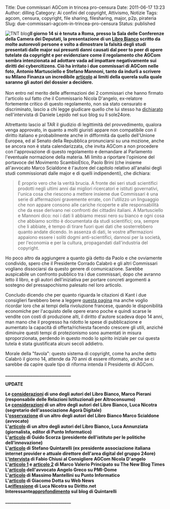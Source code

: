 Title: Due commissari AGCom in trincea pro-censura
Date: 2011-06-17 13:23
Author: dilling
Category: Ai confini del copyright, Attivismo, Notizie
Tags: agcom, censura, copyright, file sharing, filesharing, major, p2p, pirateria
Slug: due-commissari-agcom-in-trincea-pro-censura
Status: published

![TNT blog](http://blog.tntvillage.scambioetico.org/wp-content/uploads/2011/06/commissari-agcom.jpg)**Il giorno 14 si è tenuta a Roma, presso la Sala delle Conferenze della Camera dei Deputati, la presentazione di un [Libro Bianco](http://forum.tntvillage.scambioetico.org/tntforum/index.php?showtopic=255738) scritto da molte autorevoli persone e volto a dimostrare la falsità degli studi presentati dalle major sui presunti danni causati dal peer to peer di opere tutelate da copyright e per evidenziare come il regolamento che AGCom sembra intenzionata ad adottare vada ad impattare negativamente sui diritti dei cybercitizens. Ciò ha irritato i due commissari di AGCom nelle foto, Antonio Martusciello e Stefano Mannoni, tanto da indurli a scrivere su Milano Finanza un incredibile [articolo](http://www.fulviosarzana.it/wp-content/uploads/2011/06/milanofinaza16giugno2011.pdf) ai limiti della querela sulla quale saranno gli autori del dossier a decidere.**  
**<!--more-->**  
Non entro nel merito delle affermazioni dei 2 commissari che hanno firmato l'articolo sul fatto che il Commissario Nicola D'angelo, ex-relatore fortemente critico di questo regolamento, non sia stato censurato e discriminato, lascio a chi legge giudicare quello che lui stesso ha [dichiarato](http://danielelepido.blog.ilsole24ore.com/i-bastioni-di-orione/2011/05/nicola-dangelo-agcom-copyright.html) nell'intervista di Daniele Lepido nel suo blog su Il sole24ore.

Altrettanto lascio al TAR il giudizio di legittimità del provvedimento, qualora venga approvato, in quanto a molti giuristi appare non compatibile con il diritto italiano e probabilmente anche in difformità da quello dell'Unione Europea, ed al Senato della Repubblica pronunciarsi su una mozione, anche se ancora non è stata calendarizzata, che invita AGCom a non procedere con l'approvazione di questo regolamento e demandare al Parlamento l'eventuale normazione della materia. Mi limito a riportare l'opinione del portavoce del Movimento ScambioEtico, Paolo Brini (che insieme all'avvocato Marco Scialdone è l'autore del capitolo relativo all'analisi degli studi commissionati dalle major e di quelli indipendenti), che dichiara:

> È proprio vero che la verità brucia. A fronte dei seri studi scientifici prodotti negli ultimi anni dai migliori ricercatori e istituti governativi, l'unica cosa che riescono a mettere insieme due Commissari è una serie di affermazioni gravemente errate, con l'utilizzo un linguaggio che non appare consono alle cariche ricoperte e alle responsabilità che da esse derivano nei confronti dei cittadini italiani. A Martusciello e Mannoni dico: noi i dati li abbiamo messi nero su bianco e ogni cosa che abbiamo scritto è documentata da studi scientifici; ora, sempre che li abbiate, è tempo di tirare fuori quei dati che sosterrebbero quanto andate dicendo. In assenza di dati, le vostre affermazioni appaiono essere i soliti dogmi anti-scientifici, dannosi per la società, per l'economia e per la cultura, propagandati dall'industria del copyright.

Ho poco altro da aggiungere a quanto già detto da Paolo e che ovviamente condivido, spero che il Presidente Corrado Calabrò e gli altri Commissari vogliano dissociarsi da questo genere di comunicazione. Sarebbe auspicabile un confronto pubblico tra i due commissari, dopo che avranno letto il libro, e gli autori dell'iniziativa per portare concreti argomenti a sostegno del pressapochismo palesato nel loro articolo.

Concludo dicendo che per quanto riguarda le citazioni di Kant i due consiglieri farebbero bene a leggere [questa pagina](http://www.recensionifilosofiche.it/crono/2006-03/pozzo.htm) ma anche voglio ricordar loro che ai tempi della rivoluzione francese, quando le disponibilità economiche per l'acquisto delle opere erano poche e quindi scarse le vendite con costi di produzione alti, il diritto d'autore scadeva dopo 14 anni, man mano che il progresso ha ridotto le spese di pubblicazione e aumentato la capacità di offerta/richiesta facendo crescere gli utili, anziché diminuire questi tempi di protezionismo sono aumentati in misura sproporzionata, perdendo in questo modo lo spirito iniziale per cui questa tutela è stata giustificata alcuni secoli addietro.

Morale della "favola": questo sistema di copyright, come ha anche detto Calabrò il giorno 14, attende da 70 anni di essere riformato, anche se ci sarebbe da capire quale tipo di riforma intenda il Presidente di AGCom.

**\_\_\_\_\_\_\_\_\_\_\_\_\_\_\_\_\_\_\_\_\_\_\_\_\_\_\_\_\_\_\_**

**UPDATE**

**Le [considerazioni](http://pierani.wordpress.com/2011/06/17/un-cortese-invito-ai-commissari-agcom-mannoni-e-martusciello/) di uno degli autori del Libro Bianco, Marco Pierani (responsabile delle Relazioni Istituzionali per Altroconsumo)**  
**Le [considerazioni](http://www.lucanicotra.org/insultati-e-derisi-reagire-ombre-censura) di un altro degli autori del Libro Bianco, Luca Nicotra (segretario dell'associazione Agorà Digitale)**  
**L'[osservazione](http://scialdone.blogspot.com/2011/06/trova-le-somiglianze.html) di un altro degli autori del Libro Bianco Marco Scialdone (avvocato)**  
**L'[articolo](http://punto-informatico.it/3189928/PI/News/copyright-versione-della-societa-civile.aspx) di un altro degli autori del Libro Bianco, Luca Annunziata (giornalista, editor di Punto Informatico)**  
**L'[articolo](http://daily.wired.it/blog/law_and_tech/2011/06/19/e-scontro-sulla-nuova-disciplina-agcom-sul-diritto-d-auore.html) di Guido Scorza (presidente dell'istituto per le politiche dell’innovazione)**  
**L'[articolo](http://blog.quintarelli.it/blog/2011/06/critica-ragionata-ai-commissari-mannoni-e-martusciello-.html) di Stefano Quintarelli (ex presidente associazione italiana internet provider e attuale direttore dell'area digital del gruppo 24ore)**  
**L'[intervista](http://blog.quintarelli.it/blog/2011/06/critica-ragionata-ai-commissari-mannoni-e-martusciello-.html) di Fabio Chiusi al Consigliere AGCom Nicola D'angelo**  
**L'[articolo 1](http://nbtimes.it/opinioni/11460/agcom-su-milano-finanza-aprire-bocca-e-dargli-fiato.html) e [articolo 2](http://nbtimes.it/opinioni/11479/agcom-dangelo-personaggio-scomodo.html) di Marco Valerio Principato su The New Blog Times**  
**L'[articolo](http://www.i-dome.com/articolo/18285-Il-Libro-bianco-il-copyright-e-le-retoriche-sulla-pirateria.html) dell'avvocato Angelo Greco su PMI-Dome**  
**L'[articolo](http://punto-informatico.it/3193844/PI/Commenti/contrappunti-un-idea-sempre.aspx) di Massimo Mantellini su Punto Informatico**  
**L'[articolo](http://www.webnews.it/2011/06/16/lagcom-sfida-blogger-e-hacker/) di Giacomo Dotta su Web News**  
**La[riflessione](http://www.diritto.net/luca-nicotra/16212-il-nostro-progetto-per-fermare-la-censura.html) di Luca Nicotra su Diritto.net**  
**Interessante[approfondimento](http://blog.quintarelli.it/blog/2011/06/le-perdite-dellindustria-musicale.html) sul blog di Quintarelli**

**\_\_\_\_\_\_\_\_\_\_\_\_\_\_\_\_\_\_\_\_\_\_\_\_\_\_\_\_\_\_\_**
